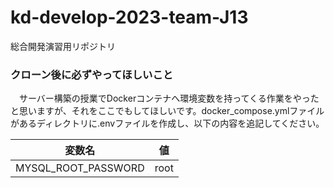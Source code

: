 # kd-develop-2023-team-J13
総合開発演習用リポジトリ

### クローン後に必ずやってほしいこと
　サーバー構築の授業でDockerコンテナへ環境変数を持ってくる作業をやったと思いますが、それをここでもしてほしいです。docker_compose.ymlファイルがあるディレクトリに.envファイルを作成し、以下の内容を追記してください。

| 変数名 | 値 |
|---|---|
| MYSQL_ROOT_PASSWORD | root |
